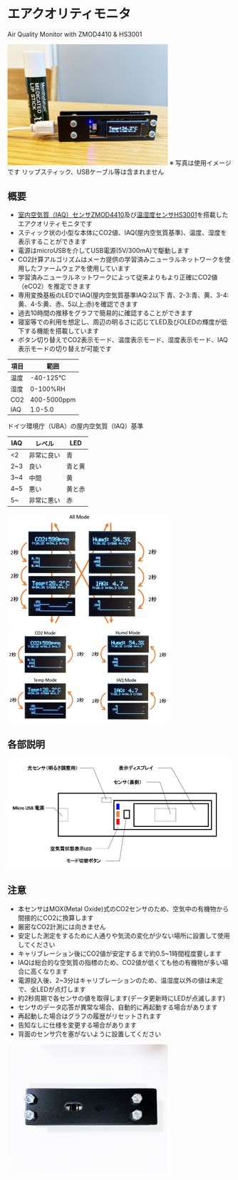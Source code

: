 # エアクオリティモニタ 
 Air Quality Monitor with ZMOD4410 & HS3001

  <img src="https://github.com/meerstern/Air_Quality_Monitor/blob/main/IMG/img1.jpg" width="360">
  ※ 写真は使用イメージです リップスティック、USBケーブル等は含まれません  

 ## 概要 
  *  [室内空気質（IAQ）センサZMOD4410][1]及び[温湿度センサHS3001][2]を搭載したエアクオリティモニタです 
  * スティック状の小型な本体にCO2値、IAQ(屋内空気質基準)、温度、湿度を表示することができます  
  * 電源はmicroUSBを介してUSB電源(5V/300mA)で駆動します  
  * CO2計算アルゴリズムはメーカ提供の学習済みニューラルネットワークを使用したファームウェアを使用しています  
  * 学習済みニューラルネットワークによって従来よりもより正確にCO2値（eCO2）を推定できます  
  * 専用変換基板のLEDでIAQ(屋内空気質基準IAQ:2以下 青、2-3:青、黄、3-4:黄、4-5:黄、赤、5以上:赤)を確認できます 
  * 過去10時間の推移をグラフで簡易的に確認することができます  
  * 寝室等での利用を想定し、周辺の明るさに応じてLED及びOLEDの輝度が低下する機能を搭載しています  
  * ボタン切り替えでCO2表示モード、温度表示モード、湿度表示モード、IAQ表示モードの切り替えが可能です  

   
  |  項目  |  範囲  | 
| ---- | ---- | 
|  温度  |  -40-125℃  |   
|  湿度  |  0-100%RH  | 
|  CO2  |  400-5000ppm  |  
|  IAQ  |  1.0-5.0  |  
    
 ドイツ環境庁（UBA）の屋内空気質（IAQ）基準
 
  |  IAQ  |  レベル  |  LED  |
| ---- | ---- | ---- |
|  <2  |  非常に良い  |  青  |
|  2~3  |  良い  |  青と黄  |
|  3~4  |  中間  |  黄  |
|  4~5  |  悪い  |  黄と赤  |
|  5~  |  非常に悪い | 赤 |
    
  <img src="https://github.com/meerstern/Air_Quality_Monitor/blob/main/IMG/img2.jpg" width="360"> 

  <img src="https://github.com/meerstern/Air_Quality_Monitor/blob/main/IMG/img3.jpg" width="360"> 
  
## 各部説明 

  <img src="https://github.com/meerstern/Air_Quality_Monitor/blob/main/IMG/img5.jpg" width="560"> 

## 注意 
 * 本センサはMOX(Metal Oxide)式のCO2センサのため、空気中の有機物から間接的にCO2に換算します  
 * 厳密なCO2計測には向きません  
 * 安定した測定をするために人通りや気流の変化が少ない場所に設置して使用してください  
 * キャリブレーション後にCO2値が安定するまで約0.5~1時間程度要します  
 * IAQは総合的な空気質の指標のため、CO2値が低くても他の有機物が多い場合に高くなります  
 * 電源投入後、2~3分はキャリブレーションのため、温湿度以外の値は未定で、全LEDが点灯します  
 * 約2秒周期で各センサの値を取得します(データ更新時にLEDが点滅します)  
 * センサのデータ応答が異常な場合、自動的に再起動する場合があります  
 * 再起動した場合はグラフの履歴がリセットされます  
 * 告知なしに仕様を変更する場合があります   
 * 背面のセンサ穴を塞がないように設置してください   

  <img src="https://github.com/meerstern/Air_Quality_Monitor/blob/main/IMG/img4.jpg" width="360"> 
  
[1]: https://www.idt.com/jp/ja/products/sensor-products/gas-sensors/zmod4410-indoor-air-quality-sensor-platform
[2]: https://www.idt.com/us/ja/products/sensor-products/humidity-sensors/hs3001-high-performance-relative-humidity-and-temperature-sensor

